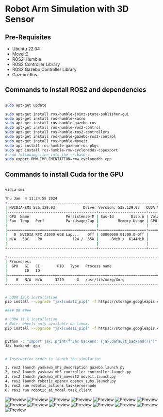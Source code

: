 
# Robot Arm Simulation with 3D Sensor

## Pre-Requisites
- Ubuntu 22.04
- Moveit2
- ROS2-Humble
- ROS2 Controller Library
- ROS2 Gazebo Controller Library
- Gazebo-Ros

## Commands to install ROS2 and dependencies

```bash

sudo apt-get update

sudo apt-get install ros-humble-joint-state-publisher-gui
sudo apt-get install ros-humble-xacro
sudo apt-get install ros-humble-gazebo-ros
sudo apt-get install ros-humble-ros2-control
sudo apt-get install ros-humble-ros2-controllers
sudo apt-get install ros-humble-gazebo-ros2-control
sudo apt-get install ros-humble-moveit
sudo apt install ros-humble-gazebo-ros-pkgs
sudo apt install ros-humble-rmw-cyclonedds-cppexport
# add following line into the ~/.bashrc 
sudo export RMW_IMPLEMENTATION=rmw_cyclonedds_cpp
``` 

## Commands to install Cuda for the GPU  

```bash

vidia-smi

Thu Jan  4 11:24:58 2024       
+---------------------------------------------------------------------------------------+
| NVIDIA-SMI 535.129.03             Driver Version: 535.129.03   CUDA Version: 12.2     |
|-----------------------------------------+----------------------+----------------------+
| GPU  Name                 Persistence-M | Bus-Id        Disp.A | Volatile Uncorr. ECC |
| Fan  Temp   Perf          Pwr:Usage/Cap |         Memory-Usage | GPU-Util  Compute M. |
|                                         |                      |               MIG M. |
|=========================================+======================+======================|
|   0  NVIDIA RTX A1000 6GB Lap...    Off | 00000000:01:00.0 Off |                  N/A |
| N/A   58C    P0              12W /  35W |      8MiB /  6144MiB |      0%      Default |
|                                         |                      |                  N/A |
+-----------------------------------------+----------------------+----------------------+
                                                                                         
+---------------------------------------------------------------------------------------+
| Processes:                                                                            |
|  GPU   GI   CI        PID   Type   Process name                            GPU Memory |
|        ID   ID                                                             Usage      |
|=======================================================================================|
|    0   N/A  N/A      3219      G   /usr/lib/xorg/Xorg                            4MiB |
+---------------------------------------------------------------------------------------+


# CUDA 12.X installation
pip install --upgrade "jax[cuda12_pip]" -f https://storage.googleapis.com/jax-releases/jax_cuda_releases.html

#### OR ####

# CUDA 11.X installation
# Note: wheels only available on linux.
pip install --upgrade "jax[cuda11_pip]" -f https://storage.googleapis.com/jax-releases/jax_cuda_releases.html


python -c "import jax; print(f'Jax backend: {jax.default_backend()}')"
Jax backend: gpu 


# Instruction order to launch the simulation

1. ros2 launch yaskawa_mh5_description gazebo.launch.py
2. ros2 launch yaskawa_mh5_controller controller.launch.py
3. ros2 launch yaskawa_mh5_moveit2 moveit.launch.py
4. ros2 launch robotic_opencv opencv_subs.launch.py
5. ros2 run robotic_actions taskservernode
6. ros2 run robotic_ai_model task_client
``` 


![Preview](gripper.gif)
![Preview](images/image.png)
![Preview](images/image2.png)
![Preview](images/image3.png)
![Preview](images/image4.png)
![Preview](images/image5.png)
![Preview](images/image6.png)
![Preview](images/image7.png)
![Preview](images/image8.png)
![Preview](images/image9.png)
![Preview](images/image10.png)
![Preview](images/image11.png)
![Preview](images/image12.png)
![Preview](images/image13.png)
![Preview](images/image14.png)

